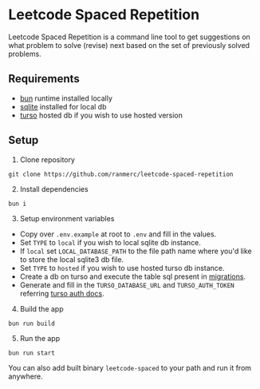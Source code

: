 # Leetcode Spaced Repetition

Leetcode Spaced Repetition is a command line tool to get suggestions on what problem to solve (revise) next based on the set of previously solved problems.

## Requirements

- [bun](https://bun.sh/) runtime installed locally
- [sqlite](https://sqlite.org/) installed for local db
- [turso](https://turso.tech/) hosted db if you wish to use hosted version

## Setup

1. Clone repository

```console
git clone https://github.com/ranmerc/leetcode-spaced-repetition
```

2. Install dependencies

```console
bun i
```

3. Setup environment variables

- Copy over `.env.example` at root to `.env` and fill in the values.
- Set `TYPE` to `local` if you wish to local sqlite db instance.
- If `local` set `LOCAL_DATABASE_PATH` to the file path name where you'd like to store the local sqlite3 db file.
- Set `TYPE` to `hosted` if you wish to use hosted turso db instance.
- Create a db on turso and execute the table sql present in [migrations](./migrations/create_practice_table.sql).
- Generate and fill in the `TURSO_DATABASE_URL` and `TURSO_AUTH_TOKEN` referring [turso auth docs](https://docs.turso.tech/cli/auth/token).

4. Build the app

```console
bun run build
```

5. Run the app

```console
bun run start
```

You can also add built binary `leetcode-spaced` to your path and run it from anywhere.
